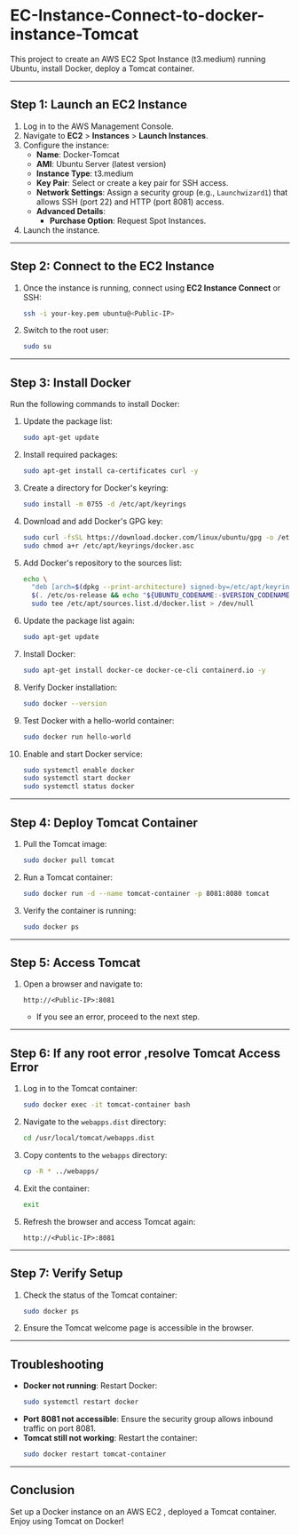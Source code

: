 # EC-Instance-Connect-to-docker-instance-Tomcat

This project to create an AWS EC2 Spot Instance (t3.medium) running Ubuntu, install Docker, deploy a Tomcat container.

---

## **Step 1: Launch an EC2 Instance**
1. Log in to the AWS Management Console.
2. Navigate to **EC2** > **Instances** > **Launch Instances**.
3. Configure the instance:
   - **Name**: Docker-Tomcat
   - **AMI**: Ubuntu Server (latest version)
   - **Instance Type**: t3.medium
   - **Key Pair**: Select or create a key pair for SSH access.
   - **Network Settings**: Assign a security group (e.g., `Launchwizard1`) that allows SSH (port 22) and HTTP (port 8081) access.
   - **Advanced Details**:
     - **Purchase Option**: Request Spot Instances.
4. Launch the instance.

---

## **Step 2: Connect to the EC2 Instance**
1. Once the instance is running, connect using **EC2 Instance Connect** or SSH:
   ```bash
   ssh -i your-key.pem ubuntu@<Public-IP>
   ```
2. Switch to the root user:
   ```bash
   sudo su
   ```

---

## **Step 3: Install Docker**
Run the following commands to install Docker:

1. Update the package list:
   ```bash
   sudo apt-get update
   ```

2. Install required packages:
   ```bash
   sudo apt-get install ca-certificates curl -y
   ```

3. Create a directory for Docker's keyring:
   ```bash
   sudo install -m 0755 -d /etc/apt/keyrings
   ```

4. Download and add Docker's GPG key:
   ```bash
   sudo curl -fsSL https://download.docker.com/linux/ubuntu/gpg -o /etc/apt/keyrings/docker.asc
   sudo chmod a+r /etc/apt/keyrings/docker.asc
   ```

5. Add Docker's repository to the sources list:
   ```bash
   echo \
     "deb [arch=$(dpkg --print-architecture) signed-by=/etc/apt/keyrings/docker.asc] https://download.docker.com/linux/ubuntu \
     $(. /etc/os-release && echo "${UBUNTU_CODENAME:-$VERSION_CODENAME}") stable" | \
     sudo tee /etc/apt/sources.list.d/docker.list > /dev/null
   ```

6. Update the package list again:
   ```bash
   sudo apt-get update
   ```

7. Install Docker:
   ```bash
   sudo apt-get install docker-ce docker-ce-cli containerd.io -y
   ```

8. Verify Docker installation:
   ```bash
   sudo docker --version
   ```

9. Test Docker with a hello-world container:
   ```bash
   sudo docker run hello-world
   ```

10. Enable and start Docker service:
    ```bash
    sudo systemctl enable docker
    sudo systemctl start docker
    sudo systemctl status docker
    ```

---

## **Step 4: Deploy Tomcat Container**
1. Pull the Tomcat image:
   ```bash
   sudo docker pull tomcat
   ```

2. Run a Tomcat container:
   ```bash
   sudo docker run -d --name tomcat-container -p 8081:8080 tomcat
   ```

3. Verify the container is running:
   ```bash
   sudo docker ps
   ```

---

## **Step 5: Access Tomcat**
1. Open a browser and navigate to:
   ```
   http://<Public-IP>:8081
   ```
   - If you see an error, proceed to the next step.

---

## **Step 6: If any root error ,resolve Tomcat Access Error**
1. Log in to the Tomcat container:
   ```bash
   sudo docker exec -it tomcat-container bash
   ```

2. Navigate to the `webapps.dist` directory:
   ```bash
   cd /usr/local/tomcat/webapps.dist
   ```

3. Copy contents to the `webapps` directory:
   ```bash
   cp -R * ../webapps/
   ```

4. Exit the container:
   ```bash
   exit
   ```

5. Refresh the browser and access Tomcat again:
   ```
   http://<Public-IP>:8081
   ```

---

## **Step 7: Verify Setup**
1. Check the status of the Tomcat container:
   ```bash
   sudo docker ps
   ```

2. Ensure the Tomcat welcome page is accessible in the browser.

---

## **Troubleshooting**
- **Docker not running**: Restart Docker:
  ```bash
  sudo systemctl restart docker
  ```
- **Port 8081 not accessible**: Ensure the security group allows inbound traffic on port 8081.
- **Tomcat still not working**: Restart the container:
  ```bash
  sudo docker restart tomcat-container
  ```

---

## **Conclusion**
Set up a Docker instance on an AWS EC2 , deployed a Tomcat container. Enjoy using Tomcat on Docker!
